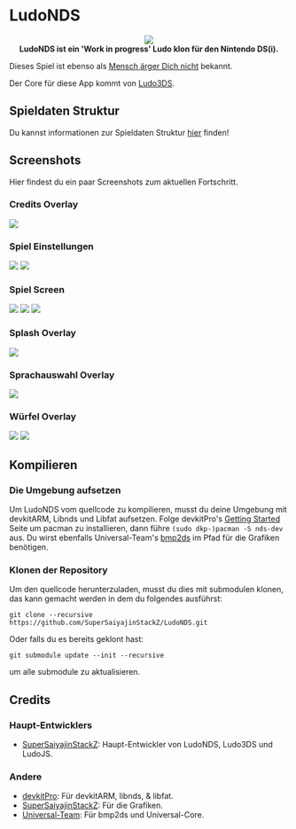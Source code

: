 # LudoNDS
<p align="center">
	<a href="https://github.com/SuperSaiyajinStackZ/LudoNDS/releases/latest"><img src="https://github.com/SuperSaiyajinStackZ/LudoNDS/blob/main/Cover_ReadMe.png"></a><br>
	<b>LudoNDS ist ein 'Work in progress' Ludo klon für den Nintendo DS(i).</b><br>
</p>

Dieses Spiel ist ebenso als [Mensch ärger Dich nicht](https://de.wikipedia.org/wiki/Mensch_%C3%A4rgere_Dich_nicht) bekannt.

Der Core für diese App kommt von [Ludo3DS](https://github.com/SuperSaiyajinStackZ/Ludo3DS).

## Spieldaten Struktur

Du kannst informationen zur Spieldaten Struktur [hier](https://github.com/SuperSaiyajinStackZ/LudoNDS/blob/main/GameDataStructure.md) finden!

## Screenshots

Hier findest du ein paar Screenshots zum aktuellen Fortschritt.

### Credits Overlay
![](https://github.com/SuperSaiyajinStackZ/LudoNDS/blob/main/screenshots/credits_en.png)

### Spiel Einstellungen
![](https://github.com/SuperSaiyajinStackZ/LudoNDS/blob/main/screenshots/gameSettings1_en.png) ![](https://github.com/SuperSaiyajinStackZ/LudoNDS/blob/main/screenshots/gameSettings2_en.png)

### Spiel Screen
![](https://github.com/SuperSaiyajinStackZ/LudoNDS/blob/main/screenshots/gameScreen1_en.png) ![](https://github.com/SuperSaiyajinStackZ/LudoNDS/blob/main/screenshots/gameScreen2_en.png) ![](https://github.com/SuperSaiyajinStackZ/LudoNDS/blob/main/screenshots/subMenu_en.png)

### Splash Overlay
![](https://github.com/SuperSaiyajinStackZ/LudoNDS/blob/main/screenshots/splash.png)

### Sprachauswahl Overlay
![](https://github.com/SuperSaiyajinStackZ/LudoNDS/blob/main/screenshots/languageOverlay_en.png)

### Würfel Overlay
![](https://github.com/SuperSaiyajinStackZ/LudoNDS/blob/main/screenshots/diceOverlay1_en.png) ![](https://github.com/SuperSaiyajinStackZ/LudoNDS/blob/main/screenshots/diceOverlay2_en.png)

## Kompilieren
### Die Umgebung aufsetzen

Um LudoNDS vom quellcode zu kompilieren, musst du deine Umgebung mit devkitARM, Libnds und Libfat aufsetzen. Folge devkitPro's [Getting Started](https://devkitpro.org/wiki/Getting_Started) Seite um pacman zu installieren, dann führe `(sudo dkp-)pacman -S nds-dev` aus. Du wirst ebenfalls Universal-Team's [bmp2ds](https://github.com/Universal-Team/bmp2ds/releases) im Pfad für die Grafiken benötigen.

### Klonen der Repository

Um den quellcode herunterzuladen, musst du dies mit submodulen klonen, das kann gemacht werden in dem du folgendes ausführst:
```
git clone --recursive https://github.com/SuperSaiyajinStackZ/LudoNDS.git
```
Oder falls du es bereits geklont hast:
```
git submodule update --init --recursive
```
um alle submodule zu aktualisieren.

## Credits
### Haupt-Entwicklers
- [SuperSaiyajinStackZ](https://github.com/SuperSaiyajinStackZ): Haupt-Entwickler von LudoNDS, Ludo3DS und LudoJS.

### Andere
- [devkitPro](https://github.com/devkitPro): Für devkitARM, libnds, & libfat.
- [SuperSaiyajinStackZ](https://github.com/SuperSaiyajinStackZ): Für die Grafiken.
- [Universal-Team](https://github.com/Universal-Team): Für bmp2ds und Universal-Core.
